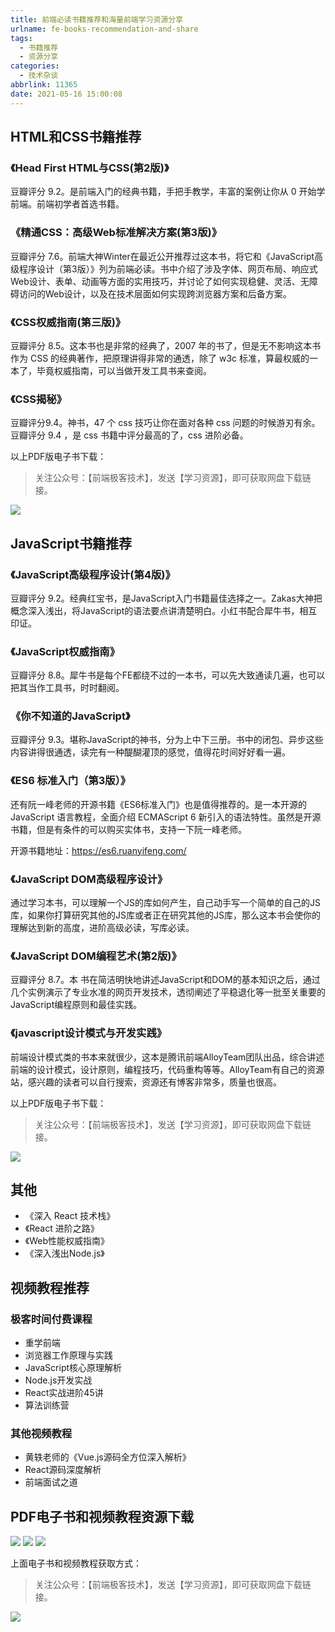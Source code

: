 ```yaml
---
title: 前端必读书籍推荐和海量前端学习资源分享
urlname: fe-books-recommendation-and-share
tags:
  - 书籍推荐
  - 资源分享
categories:
  - 技术杂谈
abbrlink: 11365
date: 2021-05-16 15:00:08
---
```


## HTML和CSS书籍推荐

### 《Head First HTML与CSS(第2版)》

豆瓣评分 9.2。是前端入门的经典书籍，手把手教学，丰富的案例让你从 0 开始学前端。前端初学者首选书籍。

### 《精通CSS：高级Web标准解决方案(第3版)》
豆瓣评分 7.6。前端大神Winter在最近公开推荐过这本书，将它和《JavaScript高级程序设计（第3版）》列为前端必读。书中介绍了涉及字体、网页布局、响应式Web设计、表单、动画等方面的实用技巧，并讨论了如何实现稳健、灵活、无障碍访问的Web设计，以及在技术层面如何实现跨浏览器方案和后备方案。


### 《CSS权威指南(第三版)》
豆瓣评分 8.5。这本书也是非常的经典了，2007 年的书了，但是无不影响这本书作为 CSS 的经典著作，把原理讲得非常的通透，除了 w3c 标准，算最权威的一本了，毕竟权威指南，可以当做开发工具书来查阅。

### 《CSS揭秘》
豆瓣评分9.4。神书，47 个 css 技巧让你在面对各种 css 问题的时候游刃有余。豆瓣评分 9.4 ，是 css 书籍中评分最高的了，css 进阶必备。

以上PDF版电子书下载：

> 关注公众号：【前端极客技术】，发送【学习资源】，即可获取网盘下载链接。

![](https://gitee.com/HanpengChen/blog-images/raw/master/blogImages/2021/fegeek_qrcode.png)

## JavaScript书籍推荐

### 《JavaScript高级程序设计(第4版)》
豆瓣评分 9.2。经典红宝书，是JavaScript入门书籍最佳选择之一。Zakas大神把概念深入浅出，将JavaScript的语法要点讲清楚明白。小红书配合犀牛书，相互印证。

### 《JavaScript权威指南》
豆瓣评分 8.8。犀牛书是每个FE都绕不过的一本书，可以先大致通读几遍，也可以把其当作工具书，时时翻阅。

### 《你不知道的JavaScript》
豆瓣评分 9.3。堪称JavaScript的神书，分为上中下三册。书中的闭包、异步这些内容讲得很通透，读完有一种醍醐灌顶的感觉，值得花时间好好看一遍。

### 《ES6 标准入门（第3版）》
还有阮一峰老师的开源书籍《ES6标准入门》也是值得推荐的。是一本开源的 JavaScript 语言教程，全面介绍 ECMAScript 6 新引入的语法特性。虽然是开源书籍，但是有条件的可以购买实体书，支持一下阮一峰老师。

开源书籍地址：https://es6.ruanyifeng.com/


### 《JavaScript DOM高级程序设计》
通过学习本书，可以理解一个JS的库如何产生，自己动手写一个简单的自己的JS库，如果你打算研究其他的JS库或者正在研究其他的JS库，那么这本书会使你的理解达到新的高度，进阶高级必读，写库必读。

### 《JavaScript DOM编程艺术(第2版)》
豆瓣评分 8.7。本 书在简洁明快地讲述JavaScript和DOM的基本知识之后，通过几个实例演示了专业水准的网页开发技术，透彻阐述了平稳退化等一批至关重要的 JavaScript编程原则和最佳实践。


### 《javascript设计模式与开发实践》
前端设计模式类的书本来就很少，这本是腾讯前端AlloyTeam团队出品，综合讲述前端的设计模式，设计原则，编程技巧，代码重构等等。AlloyTeam有自己的资源站，感兴趣的读者可以自行搜索，资源还有博客非常多，质量也很高。

以上PDF版电子书下载：

> 关注公众号：【前端极客技术】，发送【学习资源】，即可获取网盘下载链接。

![](https://gitee.com/HanpengChen/blog-images/raw/master/blogImages/2021/fegeek_qrcode.png)


## 其他
- 《深入 React 技术栈》
- 《React 进阶之路》
- 《Web性能权威指南》
- 《深入浅出Node.js》

## 视频教程推荐
### 极客时间付费课程
- 重学前端
- 浏览器工作原理与实践
- JavaScript核心原理解析
- Node.js开发实战
- React实战进阶45讲
- 算法训练营

### 其他视频教程
- 黄轶老师的《Vue.js源码全方位深入解析》
- React源码深度解析
- 前端面试之道


## PDF电子书和视频教程资源下载
![](https://gitee.com/HanpengChen/blog-images/raw/master/blogImages/2021/20210516211520.png)
![](https://gitee.com/HanpengChen/blog-images/raw/master/blogImages/2021/20210516211542.png)
![](https://gitee.com/HanpengChen/blog-images/raw/master/blogImages/2021/20210516211552.png)


上面电子书和视频教程获取方式：

> 关注公众号：【前端极客技术】，发送【学习资源】，即可获取网盘下载链接。

![](https://gitee.com/HanpengChen/blog-images/raw/master/blogImages/2021/fegeek_qrcode.png)